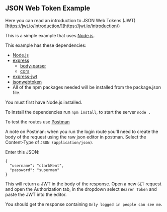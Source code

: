 ## JSON Web Token Example
Here you can read an introduction to JSON Web Tokens (JWT) [https://jwt.io/introduction/](https://jwt.io/introduction/)

This is a simple example that uses [Node.js](https://nodejs.org/en/).

This example has these dependencies:
* [Node.js](https://nodejs.org/en/)
* [express](https://github.com/expressjs)
  * [body-parser](https://github.com/expressjs/body-parser)
  * [cors](https://github.com/expressjs/cors)
* [express-jwt](https://github.com/auth0/express-jwt)
* [jsonwebtoken](https://github.com/auth0/node-jsonwebtoken)
* All of the npm packages needed will be installed from the package.json file.

You must first have Node.js installed.

To install the dependencies run `npm install`, to start the server `node .`

To test the routes use [Postman](https://www.getpostman.com/)

A note on Postman: when you run the login route you'll need to create the body of the request using the raw json editor in postman. Select the Content-Type of `JSON (application/json)`.

Enter this JSON:

```
{
  "username": "clarkKent",
  "password": "superman"
}
```

This will return a JWT in the body of the response. Open a new `GET` request and open the Authorization tab, in the dropdown select `Bearer Token` and paste the JWT into the editor. 

You should get the response containing `Only logged in people can see me`.
